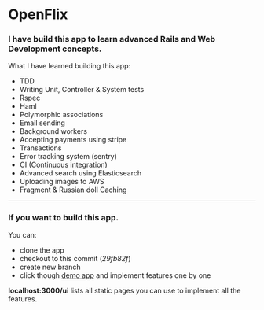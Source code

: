 # OpenFlix
### I have build this app to learn advanced Rails and Web Development concepts.

What I have learned building this app:
- TDD
- Writing Unit, Controller & System tests
- Rspec
- Haml
- Polymorphic associations
- Email sending
- Background workers
- Accepting payments using stripe
- Transactions
- Error tracking system (sentry)
- CI (Continuous integration)
- Advanced search using Elasticsearch
- Uploading images to AWS
- Fragment & Russian doll Caching

-----
### If you want to build this app.
You can:
- clone the app
- checkout to this commit (*29fb82f*)
- create new branch
- click though [demo app](https://openflix.herokuapp.com/home) and implement features one by one

**localhost:3000/ui** lists all static pages you can use to implement all the features.
